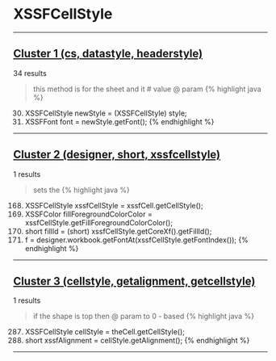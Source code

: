 # XSSFCellStyle

***

## [Cluster 1 (cs, datastyle, headerstyle)](./1)
34 results
> this method is for the sheet and it # value @ param 
{% highlight java %}
30. XSSFCellStyle newStyle = (XSSFCellStyle) style;
31. XSSFFont font = newStyle.getFont();
{% endhighlight %}

***

## [Cluster 2 (designer, short, xssfcellstyle)](./2)
1 results
> sets the 
{% highlight java %}
168. XSSFCellStyle xssfCellStyle = xssfCell.getCellStyle();
170. XSSFColor fillForegroundColorColor = xssfCellStyle.getFillForegroundColorColor();
172.   short fillId = (short) xssfCellStyle.getCoreXf().getFillId();
178. f = designer.workbook.getFontAt(xssfCellStyle.getFontIndex());
{% endhighlight %}

***

## [Cluster 3 (cellstyle, getalignment, getcellstyle)](./3)
1 results
> if the shape is top then @ param to 0 - based 
{% highlight java %}
287. XSSFCellStyle cellStyle = theCell.getCellStyle();
291. short xssfAlignment = cellStyle.getAlignment();
{% endhighlight %}

***

